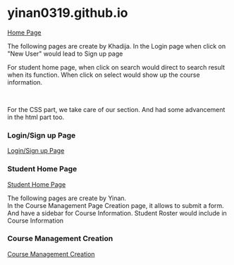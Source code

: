 # yinan0319.github.io
<a href="https://yinan0319.github.io/index.html">Home Page</a><br>
<p>The following pages are create by Khadija. In the Login page when click on "New User" would lead to Sign up page</p>
<p>For student home page, when click on search would direct to search result when its function. When click on select would show up the course information.</p><br>

<p>For the CSS part, we take care of our section. And had some advancement in the html part too.</p>

### Login/Sign up Page
<a href="https://yinan0319.github.io/Login.html">Login/Sign up Page</a>
### Student Home Page
<a href="https://yinan0319.github.io/Studenthomepage.html">Student Home Page</a>

<p>The following pages are create by Yinan.<br>
In the Course Management Page Creation page, it allows to submit a form. And have a sidebar for Course Information. Student Roster would include in Course Information</p>

### Course Management Creation
<a href="https://yinan0319.github.io/CourseManagementCreation.html">Course Management Creation</a>
